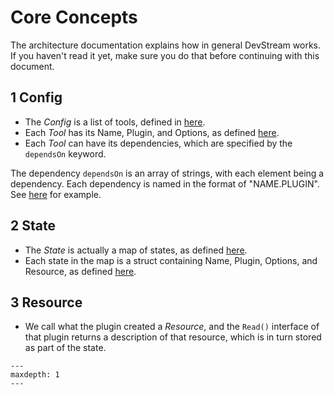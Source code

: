 # Core Concepts

The architecture documentation explains how in general DevStream works. If you haven't read it yet, make sure you do that before continuing with this document.

## 1 Config

- The _Config_ is a list of tools, defined in [here](https://github.com/merico-dev/stream/blob/main/internal/pkg/configloader/config.go#L19).
- Each _Tool_ has its Name, Plugin, and Options, as defined [here](https://github.com/merico-dev/stream/blob/main/internal/pkg/configloader/config.go#L24).
- Each _Tool_ can have its dependencies, which are specified by the `dependsOn` keyword.

The dependency `dependsOn` is an array of strings, with each element being a dependency. Each dependency is named in the format of "NAME.PLUGIN". See [here](https://github.com/merico-dev/stream/blob/main/examples/quickstart.yaml#L16) for example.

## 2 State

- The _State_ is actually a map of states, as defined [here](https://github.com/merico-dev/stream/blob/main/internal/pkg/statemanager/state.go#L21).
- Each state in the map is a struct containing Name, Plugin, Options, and Resource, as defined [here](https://github.com/merico-dev/stream/blob/main/internal/pkg/statemanager/state.go#L14).

## 3 Resource

- We call what the plugin created a _Resource_, and the `Read()` interface of that plugin returns a description of that resource, which is in turn stored as part of the state.

```{toctree}
---
maxdepth: 1
---
```